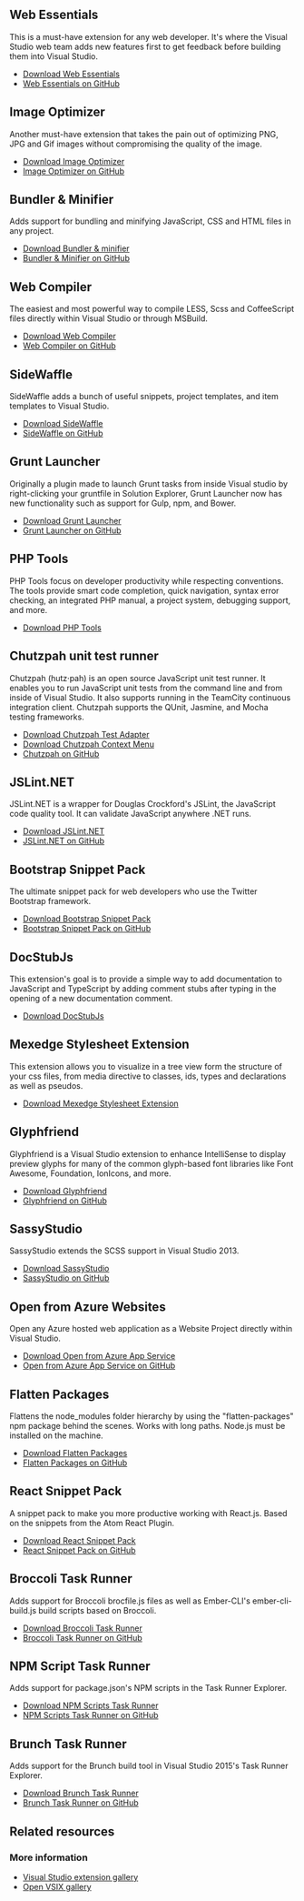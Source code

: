 <properties
	pageTitle="Web development"
	description="Of the thousands of extensions for Visual Studio, here is a collection of some that adds a lot of value to web developers specifically."
	slug="web-development"
    order="100"
	keywords="vsix, extensibility, plugins"
/>

## Web Essentials
This is a must-have extension for any web developer. It's where the Visual Studio web team adds new features first to get feedback before building them into Visual Studio. 

- [Download Web Essentials](https://visualstudiogallery.msdn.microsoft.com/ee6e6d8c-c837-41fb-886a-6b50ae2d06a2)
- [Web Essentials on GitHub](https://github.com/madskristensen/webessentials2015/)

## Image Optimizer
Another must-have extension that takes the pain out of optimizing PNG, JPG and Gif
images without compromising the quality of the image.

- [Download Image Optimizer](https://visualstudiogallery.msdn.microsoft.com/a56eddd3-d79b-48ac-8c8f-2db06ade77c3)
- [Image Optimizer on GitHub](https://github.com/madskristensen/ImageOptimizer/)

## Bundler &amp; Minifier
Adds support for bundling and minifying JavaScript, CSS and HTML files in any project.

- [Download Bundler &amp; minifier](https://visualstudiogallery.msdn.microsoft.com/9ec27da7-e24b-4d56-8064-fd7e88ac1c40)
- [Bundler &amp; Minifier on GitHub](https://github.com/madskristensen/BundlerMinifier/)

## Web Compiler
The easiest and most powerful way to compile LESS, Scss and CoffeeScript files
directly within Visual Studio or through MSBuild.

- [Download Web Compiler](https://visualstudiogallery.msdn.microsoft.com/3b329021-cd7a-4a01-86fc-714c2d05bb6c)
- [Web Compiler on GitHub](https://github.com/madskristensen/WebCompiler/)

## SideWaffle
SideWaffle adds a bunch of useful snippets, project templates, and item templates to Visual Studio.

- [Download SideWaffle](https://visualstudiogallery.msdn.microsoft.com/a16c2d07-b2e1-4a25-87d9-194f04e7a698)
- [SideWaffle on GitHub](https://github.com/ligershark/side-waffle/)

## Grunt Launcher
Originally a plugin made to launch Grunt tasks from inside Visual studio by right-clicking your gruntfile in Solution Explorer, Grunt Launcher now has new functionality such as support for Gulp, npm, and Bower.

- [Download Grunt Launcher](https://visualstudiogallery.msdn.microsoft.com/dcbc5325-79ef-4b72-960e-0a51ee33a0ff)
- [Grunt Launcher on GitHub](https://github.com/Bjornej/GruntLauncher/)

## PHP Tools
PHP Tools focus on developer productivity while respecting conventions. The tools provide smart code completion, quick navigation, syntax error checking, an integrated PHP manual, a project system, debugging support, and more.

- [Download PHP Tools](https://visualstudiogallery.msdn.microsoft.com/6eb51f05-ef01-4513-ac83-4c5f50c95fb5)

## Chutzpah unit test runner
Chutzpah (hutz·pah) is an open source JavaScript unit test runner. It enables you to run JavaScript unit tests from the command line and from inside of 
Visual Studio. It also supports running in the TeamCity continuous integration client. Chutzpah supports the QUnit, Jasmine, and Mocha testing frameworks.

- [Download Chutzpah Test Adapter](https://visualstudiogallery.msdn.microsoft.com/f8741f04-bae4-4900-81c7-7c9bfb9ed1fe)
- [Download Chutzpah Context Menu](https://visualstudiogallery.msdn.microsoft.com/71a4e9bd-f660-448f-bd92-f5a65d39b7f0)
- [Chutzpah on GitHub](https://github.com/mmanela/chutzpah/)

## JSLint.NET
JSLint.NET is a wrapper for Douglas Crockford's JSLint, the JavaScript code quality tool. It can validate JavaScript anywhere .NET runs.

- [Download JSLint.NET](https://visualstudiogallery.msdn.microsoft.com/ede12aa8-0f80-4e6f-b15c-7a8b3499370e)
- [JSLint.NET on GitHub](https://github.com/benquarmby/jslintnet/)

## Bootstrap Snippet Pack
The ultimate snippet pack for web developers who use the Twitter Bootstrap framework.

- [Download Bootstrap Snippet Pack](https://visualstudiogallery.msdn.microsoft.com/e82e7862-f731-4183-a27a-3a44b261bfe5)
- [Bootstrap Snippet Pack on GitHub](https://github.com/elebetsamer/bootstrap-snippets-visual-studio/)

## DocStubJs
This extension's goal is to provide a simple way to add documentation to JavaScript and TypeScript by adding comment stubs after typing in the opening of 
a new documentation comment.

- [Download DocStubJs](https://visualstudiogallery.msdn.microsoft.com/0cb7304b-ad78-4283-ba2b-42804657fcdd)

## Mexedge Stylesheet Extension
This extension allows you to visualize in a tree view form the structure of your css files, from media directive to classes, ids, types and declarations as well as pseudos.

- [Download Mexedge Stylesheet Extension](https://visualstudiogallery.msdn.microsoft.com/b6dd8050-77fa-4dba-998f-dabdd255d96d)

## Glyphfriend
Glyphfriend is a Visual Studio extension to enhance IntelliSense to display preview glyphs for many of the common glyph-based font libraries like Font Awesome, Foundation, IonIcons, and more.

- [Download Glyphfriend](https://visualstudiogallery.msdn.microsoft.com/5fd24afb-b3b2-4cec-9b03-1cfcec6123aa)
- [Glyphfriend on GitHub](https://github.com/Rionmonster/Glyphfriend/)

## SassyStudio
SassyStudio extends the SCSS support in Visual Studio 2013.

- [Download SassyStudio](https://visualstudiogallery.msdn.microsoft.com/15fe2c57-d22e-4321-8d5f-e74ea01b1e4d)
- [SassyStudio on GitHub](https://github.com/darrenkopp/SassyStudio2013/)

## Open from Azure Websites
Open any Azure hosted web application as a Website Project directly within Visual Studio. 

- [Download Open from Azure App Service](https://visualstudiogallery.msdn.microsoft.com/60d414b1-4ead-4fde-9359-588aa126cd6c)
- [Open from Azure App Service on GitHub](https://github.com/ligershark/OpenFromPortal/)

## Flatten Packages
Flattens the node_modules folder hierarchy by using the "flatten-packages" npm package behind the scenes. Works with long paths. Node.js must be installed on the machine.

- [Download Flatten Packages](https://visualstudiogallery.msdn.microsoft.com/cd0b1938-4513-4e57-b9b7-c674b4a20e79)
- [Flatten Packages on GitHub](https://github.com/madskristensen/FlattenPackages/)

## React Snippet Pack
A snippet pack to make you more productive working with React.js. Based on the snippets from the Atom React Plugin.

- [Download React Snippet Pack](https://visualstudiogallery.msdn.microsoft.com/234d79e9-f0fd-41e1-a926-850da8e8c7d7)
- [React Snippet Pack on GitHub](https://github.com/madskristensen/ReactSnippetPack/)

## Broccoli Task Runner
Adds support for Broccoli brocfile.js files as well as Ember-CLI's ember-cli-build.js build scripts based on Broccoli.

- [Download Broccoli Task Runner](https://visualstudiogallery.msdn.microsoft.com/dd19e6af-a1f7-4606-a82a-46833f810865)
- [Broccoli Task Runner on GitHub](https://github.com/RyannosaurusRex/BroccoliTaskRunner/)

## NPM Script Task Runner
Adds support for package.json's NPM scripts in the Task Runner Explorer.

- [Download NPM Scripts Task Runner](https://visualstudiogallery.msdn.microsoft.com/8f2f2cbc-4da5-43ba-9de2-c9d08ade4941)
- [NPM Scripts Task Runner on GitHub](https://github.com/madskristensen/NpmTaskRunner/)

## Brunch Task Runner
Adds support for the Brunch build tool in Visual Studio 2015's Task Runner Explorer.

- [Download Brunch Task Runner](https://visualstudiogallery.msdn.microsoft.com/de706ad0-8a73-4df3-bef5-867bb9a70d51)
- [Brunch Task Runner on GitHub](https://github.com/madskristensen/BrunchTaskRunner/)

<aside role="complementary">

## Related resources

<section>

### More information

- [Visual Studio extension gallery](https://visualstudiogallery.msdn.microsoft.com/)
- [Open VSIX gallery](http://vsixgallery.com)
</section>

</aside>
